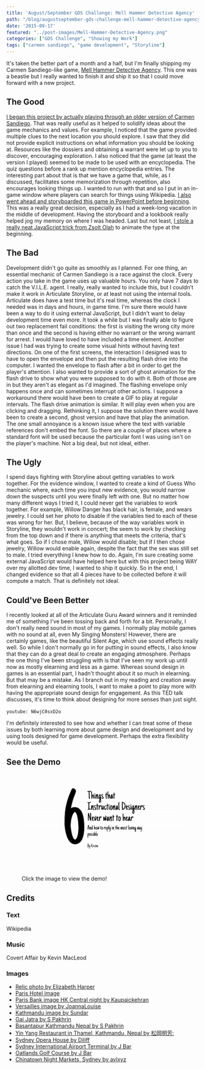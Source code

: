 ```yaml
---
title: 'August/September GDS Challenge: Mell Hammer Detective Agency'
path: "/blog/augustseptember-gds-challenge-mell-hammer-detective-agency"
date: '2015-09-17'
featured: "../post-images/Mell-Hammer-Detective-Agency.png"
categories: ["GDS Challenge", "Showing my Work"]
tags: ["carmen sandiego", "game development", "Storyline"]
---
```


It's taken the better part of a month and a half, but I'm finally shipping my Carmen Sandiego-like game, [Mell Hammer Detective Agency](http://knanthony.com/showcase/MellHammer/story.html). This one was a beastie but I really wanted to finish it and ship it so that I could move forward with a new project.

## The Good

[I began this project by actually playing through an older version of Carmen Sandiego](/blog/throwback-thursday-3-design-lessons-learned-from-where-in-the-world-is-carmen-sandiego/). That was really useful as it helped to solidify ideas about the game mechanics and values. For example, I noticed that the game provided multiple clues to the next location you should explore. I saw that they did not provide explicit instructions on what information you should be looking at. Resources like the dossiers and obtaining a warrant were let up to you to discover, encouraging exploration. I also noticed that the game (at least the version I played) seemed to be made to be used with an encyclopedia. The quiz questions before a rank up mention encyclopedia entries. The interesting part about that is that we have a game that, while, as I discussed, facilitates some memorization through repetition, also encourages looking things up. I wanted to run with that and so I put in an in-game window where players can search for things using Wikipedia. [I also went ahead and storyboarded this game in PowerPoint before beginning](/blog/august-go-design-something-challenge-carmen-sandiego-like/). This was a really great decision, especially as I had a week-long vacation in the middle of development. Having the storyboard and a lookbook really helped jog my memory on where I was headed. Last but not least, [I stole a really neat JavaScript trick from Zsolt Olah](http://rabbitoreg.com/2015/06/27/morning-coffee-javascript-storyline/) to animate the type at the beginning.

## The Bad

Development didn't go quite as smoothly as I planned. For one thing, an essential mechanic of Carmen Sandiego is a race against the clock. Every action you take in the game uses up valuable hours. You only have 7 days to catch the V.I.L.E. agent. I really, really wanted to include this, but I couldn't make it work in Articulate Storyline, or at least not using the internal tools. Articulate does have a test time but it's real time, whereas the clock I needed was in days and hours, in game time. I'm sure there would have been a way to do it using external JavaScript, but I didn't want to delay development time even more. It took a while but I was finally able to figure out two replacement fail conditions: the first is visiting the wrong city more than once and the second is having either no warrant or the wrong warrant for arrest. I would have loved to have included a time element. Another issue I had was trying to create some visual hints without having text directions. On one of the first screens, the interaction I designed was to have to open the envelope and then put the resulting flash drive into the computer. I wanted the envelope to flash after a bit in order to get the player's attention. I also wanted to provide a sort of ghost animation for the flash drive to show what you were supposed to do with it. Both of those are in but they aren't as elegant as I'd imagined. The flashing envelope only happens once and can sometimes interrupt other actions. I suppose a workaround there would have been to create a GIF to play at regular intervals. The flash drive animation is similar. It will play even when you are clicking and dragging. Rethinking it, I suppose the solution there would have been to create a second, ghost version and have that play the animation. The one small annoyance is a known issue where the text with variable references don't embed the font. So there are a couple of places where a standard font will be used because the particular font I was using isn't on the player's machine. Not a big deal, but not ideal, either.

## The Ugly

I spend days fighting with Storyline about getting variables to work together. For the evidence window, I wanted to create a kind of Guess Who mechanic where, each time you input new evidence, you would narrow down the suspects until you were finally left with one. But no matter how many different ways I tried it, I could never get the variables to work together. For example, Willow Danger has black hair, is female, and wears jewelry. I could set her photo to disable if the variables tied to each of these was wrong for her. But, I believe, because of the way variables work in Storyline, they wouldn't work in concert; the seem to work by checking from the top down and if there is anything that meets the criteria, that's what goes. So if I chose male, Willow would disable; but if I then chose jewelry, Willow would enable again, despite the fact that the sex was still set to male. I tried everything I knew how to do. Again, I'm sure creating some external JavaScript would have helped here but with this project being WAY over my allotted dev time, I wanted to ship it quickly. So in the end, I changed evidence so that all 4 pieces have to be collected before it will compute a match. That is definitely not ideal.

## Could've Been Better

I recently looked at all of the Articulate Guru Award winners and it reminded me of something I've been tossing back and forth for a bit. Personally, I don't really need sound in most of my games. I normally play mobile games with no sound at all, even My Singing Monsters! However, there are certainly games, like the beautiful Silent Age, which use sound effects really well. So while I don't normally go in for putting in sound effects, I also know that they can do a great deal to create an engaging atmosphere. Perhaps the one thing I've been struggling with is that I've seen my work up until now as mostly elearning and less as a game. Whereas sound design in games is an essential part, I hadn't thought about it so much in elearning. But that may be a mistake. As I branch out in my reading and creation away from elearning and elearning tools, I want to make a point to play more with having the appropriate sound design for engagement. As this TED talk discusses, it's time to think about designing for more senses than just sight.

`youtube: N6wjC0sxD2o`

I'm definitely interested to see how and whether I can treat some of these issues by both learning more about game design and development and by using tools designed for game development. Perhaps the extra flexibility would be useful.

## See the Demo

<figure>
  <a href="http://knanthony.com/showcase/MellHammer/story.html" target="blank">
    <img src="../post-images/Screenshot.png" alt="Mell Hammer game" />
  </a>
  <figcaption>Click the image to view the demo!</figcaption>
</figure>

## Credits

### Text

Wikipedia

### Music

Covert Affair by Kevin MacLeod

### Images

*   [Relic photo by Elizabeth Harper](http://atlasobscura.herokuapp.com/places/the-relics-of-st-genevieve-at-st-etienne-du-mont)
*   [Paris Hotel image](http://igotravel.info/hotel/wonderful-boutique-hotels-paris-for-couples-17996.html)
*   [Paris Bank image HK Central night by Kaupaickehran](https://commons.wikimedia.org/wiki/File:HK_Central_night_%E6%96%B0%E4%B8%96%E7%95%8C%E5%A4%A7%E5%BB%88_New_World_Tower_shop_Standard_Chartered_Bank_interior_world_map_Sept-2010.JPG)
*   [Versailles image by JoannaLouise](https://commons.wikimedia.org/wiki/File:Versailles_cour.JPG)
*   [Kathmandu image by Sundar](https://commons.wikimedia.org/wiki/File:Kathmandu_Darbar0938.JPG)
*   [Gai Jatra by S Pakhrin](https://commons.wikimedia.org/wiki/File:Gai_Jatra_Kathmandu_Nepal_(5116049257).jpg)
*   [Basantapur Kathmandu Nepal by S Pakhrin](https://commons.wikimedia.org/wiki/File:Basantapur_Kathmandu_Nepal_(8529599208).jpg)
*   [Yin Yang Restaurant in Thamel, Kathmandu, Nepal by 松岡明芳:](https://commons.wikimedia.org/wiki/File:2015-03-09_Yin_Yang_Restaurant_in_Thamel,_Kathmandu,_Nepal_%E5%A4%96%E8%A6%B3_DSCF4664.JPG)
*   [Sydney Opera House by Diliff](https://commons.wikimedia.org/wiki/File:Sydney_Opera_House_-_Dec_2008.jpg)
*   [Sydney International Airport Terminal by J Bar](https://commons.wikimedia.org/wiki/File:InternationalTerminalRail4.JPG)
*   [Oatlands Golf Course by J Bar](https://commons.wikimedia.org/wiki/File:Oatlands_Golf_Course_2.JPG)
*   [Chinatown Night Markets, Sydney by avlxyz](https://commons.wikimedia.org/wiki/File:Chinatown_Night_Market,_Sydney.jpg)
